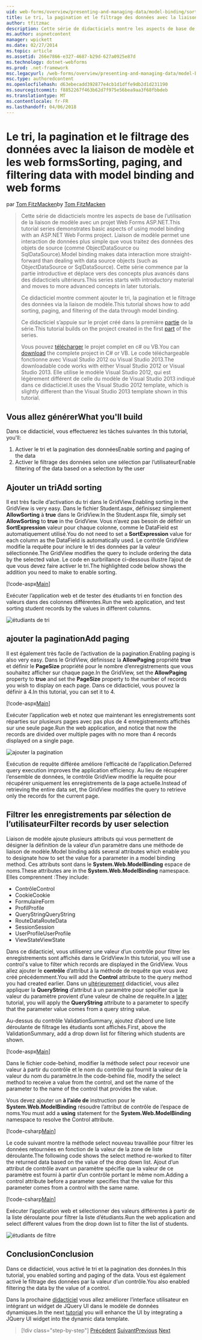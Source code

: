```yaml
---
uid: web-forms/overview/presenting-and-managing-data/model-binding/sorting-paging-and-filtering-data
title: Le tri, la pagination et le filtrage des données avec la liaison de modèle et les web forms | Documents Microsoft
author: tfitzmac
description: Cette série de didacticiels montre les aspects de base de l’utilisation de la liaison de modèle avec un projet Web Forms ASP.NET. Liaison de modèle permet une interaction de données plus droites-...
ms.author: aspnetcontent
manager: wpickett
ms.date: 02/27/2014
ms.topic: article
ms.assetid: 266e7866-e327-4687-b29d-627a0925e87d
ms.technology: dotnet-webforms
ms.prod: .net-framework
msc.legacyurl: /web-forms/overview/presenting-and-managing-data/model-binding/sorting-paging-and-filtering-data
msc.type: authoredcontent
ms.openlocfilehash: d63ebecadd392877e4cb1d1dffe9db2d1d231190
ms.sourcegitcommit: f8852267f463b62d7f975e56bea9aa3f68fbbdeb
ms.translationtype: MT
ms.contentlocale: fr-FR
ms.lasthandoff: 04/06/2018
---
```

<a name="sorting-paging-and-filtering-data-with-model-binding-and-web-forms"></a><span data-ttu-id="805a1-104">Le tri, la pagination et le filtrage des données avec la liaison de modèle et les web forms</span><span class="sxs-lookup"><span data-stu-id="805a1-104">Sorting, paging, and filtering data with model binding and web forms</span></span>
====================
<span data-ttu-id="805a1-105">par [Tom FitzMacken](https://github.com/tfitzmac)</span><span class="sxs-lookup"><span data-stu-id="805a1-105">by [Tom FitzMacken](https://github.com/tfitzmac)</span></span>

> <span data-ttu-id="805a1-106">Cette série de didacticiels montre les aspects de base de l’utilisation de la liaison de modèle avec un projet Web Forms ASP.NET.</span><span class="sxs-lookup"><span data-stu-id="805a1-106">This tutorial series demonstrates basic aspects of using model binding with an ASP.NET Web Forms project.</span></span> <span data-ttu-id="805a1-107">Liaison de modèle permet une interaction de données plus simple que vous traitez des données des objets de source (comme ObjectDataSource ou SqlDataSource).</span><span class="sxs-lookup"><span data-stu-id="805a1-107">Model binding makes data interaction more straight-forward than dealing with data source objects (such as ObjectDataSource or SqlDataSource).</span></span> <span data-ttu-id="805a1-108">Cette série commence par la partie introductive et déplace vers des concepts plus avancés dans des didacticiels ultérieurs.</span><span class="sxs-lookup"><span data-stu-id="805a1-108">This series starts with introductory material and moves to more advanced concepts in later tutorials.</span></span>
> 
> <span data-ttu-id="805a1-109">Ce didacticiel montre comment ajouter le tri, la pagination et le filtrage des données via la liaison de modèle.</span><span class="sxs-lookup"><span data-stu-id="805a1-109">This tutorial shows how to add sorting, paging, and filtering of the data through model binding.</span></span>
> 
> <span data-ttu-id="805a1-110">Ce didacticiel s’appuie sur le projet créé dans la première [partie](retrieving-data.md) de la série.</span><span class="sxs-lookup"><span data-stu-id="805a1-110">This tutorial builds on the project created in the first [part](retrieving-data.md) of the series.</span></span>
> 
> <span data-ttu-id="805a1-111">Vous pouvez [télécharger](https://go.microsoft.com/fwlink/?LinkId=286116) le projet complet en c# ou VB.</span><span class="sxs-lookup"><span data-stu-id="805a1-111">You can [download](https://go.microsoft.com/fwlink/?LinkId=286116) the complete project in C# or VB.</span></span> <span data-ttu-id="805a1-112">Le code téléchargeable fonctionne avec Visual Studio 2012 ou Visual Studio 2013.</span><span class="sxs-lookup"><span data-stu-id="805a1-112">The downloadable code works with either Visual Studio 2012 or Visual Studio 2013.</span></span> <span data-ttu-id="805a1-113">Elle utilise le modèle Visual Studio 2012, qui est légèrement différent de celle du modèle de Visual Studio 2013 indiqué dans ce didacticiel.</span><span class="sxs-lookup"><span data-stu-id="805a1-113">It uses the Visual Studio 2012 template, which is slightly different than the Visual Studio 2013 template shown in this tutorial.</span></span>


## <a name="what-youll-build"></a><span data-ttu-id="805a1-114">Vous allez générer</span><span class="sxs-lookup"><span data-stu-id="805a1-114">What you'll build</span></span>

<span data-ttu-id="805a1-115">Dans ce didacticiel, vous effectuerez les tâches suivantes :</span><span class="sxs-lookup"><span data-stu-id="805a1-115">In this tutorial, you'll:</span></span>

1. <span data-ttu-id="805a1-116">Activer le tri et la pagination des données</span><span class="sxs-lookup"><span data-stu-id="805a1-116">Enable sorting and paging of the data</span></span>
2. <span data-ttu-id="805a1-117">Activer le filtrage des données selon une sélection par l’utilisateur</span><span class="sxs-lookup"><span data-stu-id="805a1-117">Enable filtering of the data based on a selection by the user</span></span>

## <a name="add-sorting"></a><span data-ttu-id="805a1-118">Ajouter un tri</span><span class="sxs-lookup"><span data-stu-id="805a1-118">Add sorting</span></span>

<span data-ttu-id="805a1-119">Il est très facile d’activation du tri dans le GridView.</span><span class="sxs-lookup"><span data-stu-id="805a1-119">Enabling sorting in the GridView is very easy.</span></span> <span data-ttu-id="805a1-120">Dans le fichier Student.aspx, définissez simplement **AllowSorting** à **true** dans le GridView.</span><span class="sxs-lookup"><span data-stu-id="805a1-120">In the Student.aspx file, simply set **AllowSorting** to **true** in the GridView.</span></span> <span data-ttu-id="805a1-121">Vous n’avez pas besoin de définir un **SortExpression** valeur pour chaque colonne, comme le DataField est automatiquement utilisé.</span><span class="sxs-lookup"><span data-stu-id="805a1-121">You do not need to set a **SortExpression** value for each column as the DataField is automatically used.</span></span> <span data-ttu-id="805a1-122">Le contrôle GridView modifie la requête pour inclure le tri des données par la valeur sélectionnée.</span><span class="sxs-lookup"><span data-stu-id="805a1-122">The GridView modifies the query to include ordering the data by the selected value.</span></span> <span data-ttu-id="805a1-123">Le code en surbrillance ci-dessous illustre l’ajout de que vous devez faire activer le tri.</span><span class="sxs-lookup"><span data-stu-id="805a1-123">The highlighted code below shows the addition you need to make to enable sorting.</span></span>

[!code-aspx[Main](sorting-paging-and-filtering-data/samples/sample1.aspx?highlight=5)]

<span data-ttu-id="805a1-124">Exécuter l’application web et de tester des étudiants tri en fonction des valeurs dans des colonnes différentes.</span><span class="sxs-lookup"><span data-stu-id="805a1-124">Run the web application, and test sorting student records by the values in different columns.</span></span>

![étudiants de tri](sorting-paging-and-filtering-data/_static/image2.png)

## <a name="add-paging"></a><span data-ttu-id="805a1-126">ajouter la pagination</span><span class="sxs-lookup"><span data-stu-id="805a1-126">Add paging</span></span>

<span data-ttu-id="805a1-127">Il est également très facile de l’activation de la pagination.</span><span class="sxs-lookup"><span data-stu-id="805a1-127">Enabling paging is also very easy.</span></span> <span data-ttu-id="805a1-128">Dans le GridView, définissez la **AllowPaging** propriété **true** et définir le **PageSize** propriété pour le nombre d’enregistrements que vous souhaitez afficher sur chaque page.</span><span class="sxs-lookup"><span data-stu-id="805a1-128">In the GridView, set the **AllowPaging** property to **true** and set the **PageSize** property to the number of records you wish to display on each page.</span></span> <span data-ttu-id="805a1-129">Dans ce didacticiel, vous pouvez la définir à 4.</span><span class="sxs-lookup"><span data-stu-id="805a1-129">In this tutorial, you can set it to 4.</span></span>

[!code-aspx[Main](sorting-paging-and-filtering-data/samples/sample2.aspx?highlight=5)]

<span data-ttu-id="805a1-130">Exécuter l’application web et notez que maintenant les enregistrements sont réparties sur plusieurs pages avec pas plus de 4 enregistrements affichés sur une seule page.</span><span class="sxs-lookup"><span data-stu-id="805a1-130">Run the web application, and notice that now the records are divided over multiple pages with no more than 4 records displayed on a single page.</span></span>

![ajouter la pagination](sorting-paging-and-filtering-data/_static/image4.png)

<span data-ttu-id="805a1-132">Exécution de requête différée améliore l’efficacité de l’application.</span><span class="sxs-lookup"><span data-stu-id="805a1-132">Deferred query execution improves the application efficiency.</span></span> <span data-ttu-id="805a1-133">Au lieu de récupérer l’ensemble de données, le contrôle GridView modifie la requête pour récupérer uniquement les enregistrements de la page actuelle.</span><span class="sxs-lookup"><span data-stu-id="805a1-133">Instead of retrieving the entire data set, the GridView modifies the query to retrieve only the records for the current page.</span></span>

## <a name="filter-records-by-user-selection"></a><span data-ttu-id="805a1-134">Filtrer les enregistrements par sélection de l’utilisateur</span><span class="sxs-lookup"><span data-stu-id="805a1-134">Filter records by user selection</span></span>

<span data-ttu-id="805a1-135">Liaison de modèle ajoute plusieurs attributs qui vous permettent de désigner la définition de la valeur d’un paramètre dans une méthode de liaison de modèle.</span><span class="sxs-lookup"><span data-stu-id="805a1-135">Model binding adds several attributes which enable you to designate how to set the value for a parameter in a model binding method.</span></span> <span data-ttu-id="805a1-136">Ces attributs sont dans le **System.Web.ModelBinding** espace de noms.</span><span class="sxs-lookup"><span data-stu-id="805a1-136">These attributes are in the **System.Web.ModelBinding** namespace.</span></span> <span data-ttu-id="805a1-137">Elles comprennent :</span><span class="sxs-lookup"><span data-stu-id="805a1-137">They include:</span></span>

- <span data-ttu-id="805a1-138">Contrôle</span><span class="sxs-lookup"><span data-stu-id="805a1-138">Control</span></span>
- <span data-ttu-id="805a1-139">Cookie</span><span class="sxs-lookup"><span data-stu-id="805a1-139">Cookie</span></span>
- <span data-ttu-id="805a1-140">Formulaire</span><span class="sxs-lookup"><span data-stu-id="805a1-140">Form</span></span>
- <span data-ttu-id="805a1-141">Profil</span><span class="sxs-lookup"><span data-stu-id="805a1-141">Profile</span></span>
- <span data-ttu-id="805a1-142">QueryString</span><span class="sxs-lookup"><span data-stu-id="805a1-142">QueryString</span></span>
- <span data-ttu-id="805a1-143">RouteData</span><span class="sxs-lookup"><span data-stu-id="805a1-143">RouteData</span></span>
- <span data-ttu-id="805a1-144">Session</span><span class="sxs-lookup"><span data-stu-id="805a1-144">Session</span></span>
- <span data-ttu-id="805a1-145">UserProfile</span><span class="sxs-lookup"><span data-stu-id="805a1-145">UserProfile</span></span>
- <span data-ttu-id="805a1-146">ViewState</span><span class="sxs-lookup"><span data-stu-id="805a1-146">ViewState</span></span>

<span data-ttu-id="805a1-147">Dans ce didacticiel, vous utiliserez une valeur d’un contrôle pour filtrer les enregistrements sont affichés dans le GridView.</span><span class="sxs-lookup"><span data-stu-id="805a1-147">In this tutorial, you will use a control's value to filter which records are displayed in the GridView.</span></span> <span data-ttu-id="805a1-148">Vous allez ajouter le **contrôle** d’attribut à la méthode de requête que vous avez créé précédemment.</span><span class="sxs-lookup"><span data-stu-id="805a1-148">You will add the **Control** attribute to the query method you had created earlier.</span></span> <span data-ttu-id="805a1-149">Dans un [ultérieurement](using-query-string-values-to-retrieve-data.md) didacticiel, vous allez appliquer la **QueryString** d’attribut à un paramètre pour spécifier que la valeur du paramètre provient d’une valeur de chaîne de requête.</span><span class="sxs-lookup"><span data-stu-id="805a1-149">In a [later](using-query-string-values-to-retrieve-data.md) tutorial, you will apply the **QueryString** attribute to a parameter to specify that the parameter value comes from a query string value.</span></span>

<span data-ttu-id="805a1-150">Au-dessus du contrôle ValidationSummary, ajoutez d’abord une liste déroulante de filtrage les étudiants sont affichés.</span><span class="sxs-lookup"><span data-stu-id="805a1-150">First, above the ValidationSummary, add a drop down list for filtering which students are shown.</span></span>

[!code-aspx[Main](sorting-paging-and-filtering-data/samples/sample3.aspx?highlight=3-11)]

<span data-ttu-id="805a1-151">Dans le fichier code-behind, modifier la méthode select pour recevoir une valeur à partir du contrôle et le nom du contrôle qui fournit la valeur de la valeur du nom du paramètre.</span><span class="sxs-lookup"><span data-stu-id="805a1-151">In the code-behind file, modify the select method to receive a value from the control, and set the name of the parameter to the name of the control that provides the value.</span></span>

<span data-ttu-id="805a1-152">Vous devez ajouter un **à l’aide de** instruction pour le **System.Web.ModelBinding** résoudre l’attribut de contrôle de l’espace de noms.</span><span class="sxs-lookup"><span data-stu-id="805a1-152">You must add a **using** statement for the **System.Web.ModelBinding** namespace to resolve the Control attribute.</span></span>

[!code-csharp[Main](sorting-paging-and-filtering-data/samples/sample4.cs)]

<span data-ttu-id="805a1-153">Le code suivant montre la méthode select nouveau travaillée pour filtrer les données retournées en fonction de la valeur de la zone de liste déroulante.</span><span class="sxs-lookup"><span data-stu-id="805a1-153">The following code shows the select method re-worked to filter the returned data based on the value of the drop down list.</span></span> <span data-ttu-id="805a1-154">Ajout d’un attribut de contrôle avant un paramètre spécifie que la valeur de ce paramètre est fourni à partir d’un contrôle portant le même nom.</span><span class="sxs-lookup"><span data-stu-id="805a1-154">Adding a control attribute before a parameter specifies that the value for this parameter comes from a control with the same name.</span></span>

[!code-csharp[Main](sorting-paging-and-filtering-data/samples/sample5.cs)]

<span data-ttu-id="805a1-155">Exécuter l’application web et sélectionner des valeurs différentes à partir de la liste déroulante pour filtrer la liste d’étudiants.</span><span class="sxs-lookup"><span data-stu-id="805a1-155">Run the web application and select different values from the drop down list to filter the list of students.</span></span>

![étudiants de filtre](sorting-paging-and-filtering-data/_static/image6.png)

## <a name="conclusion"></a><span data-ttu-id="805a1-157">Conclusion</span><span class="sxs-lookup"><span data-stu-id="805a1-157">Conclusion</span></span>

<span data-ttu-id="805a1-158">Dans ce didacticiel, vous activé le tri et la pagination des données.</span><span class="sxs-lookup"><span data-stu-id="805a1-158">In this tutorial, you enabled sorting and paging of the data.</span></span> <span data-ttu-id="805a1-159">Vous est également activé le filtrage des données par la valeur d’un contrôle.</span><span class="sxs-lookup"><span data-stu-id="805a1-159">You also enabled filtering the data by the value of a control.</span></span>

<span data-ttu-id="805a1-160">Dans la prochaine [didacticiel](integrating-jquery-ui.md) vous allez améliorer l’interface utilisateur en intégrant un widget de JQuery UI dans le modèle de données dynamiques.</span><span class="sxs-lookup"><span data-stu-id="805a1-160">In the next [tutorial](integrating-jquery-ui.md) you will enhance the UI by integrating a JQuery UI widget into the dynamic data template.</span></span>

> [!div class="step-by-step"]
> <span data-ttu-id="805a1-161">[Précédent](updating-deleting-and-creating-data.md)
> [Suivant](integrating-jquery-ui.md)</span><span class="sxs-lookup"><span data-stu-id="805a1-161">[Previous](updating-deleting-and-creating-data.md)
[Next](integrating-jquery-ui.md)</span></span>
